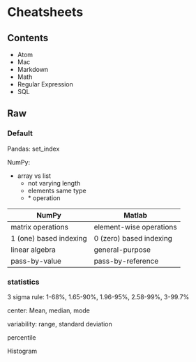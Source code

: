 # Cheatsheets

## Contents
* Atom
* Mac
* Markdown
* Math
* Regular Expression
* SQL

## Raw

### Default

Pandas: set_index

NumPy:
* array vs list
  * not varying length
  * elements same type
  * \* operation

<!-- https://docs.scipy.org/doc/numpy/user/numpy-for-matlab-users.html -->
NumPy | Matlab
---|---
matrix operations | element-wise operations
1 (one) based indexing | 0 (zero) based indexing
linear algebra | general-purpose
pass-by-value | pass-by-reference


### statistics

3 sigma rule:
1-68%, 1.65-90%, 1.96-95%, 2.58-99%, 3-99.7%

center: Mean, median, mode

variability: range, standard deviation

percentile

Histogram
